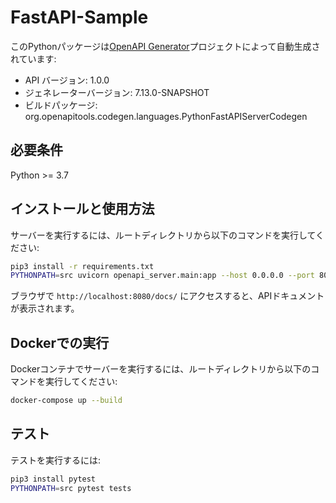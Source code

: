 # FastAPI-Sample

このPythonパッケージは[OpenAPI Generator](https://openapi-generator.tech)プロジェクトによって自動生成されています:

- API バージョン: 1.0.0
- ジェネレーターバージョン: 7.13.0-SNAPSHOT
- ビルドパッケージ: org.openapitools.codegen.languages.PythonFastAPIServerCodegen

## 必要条件

Python >= 3.7

## インストールと使用方法

サーバーを実行するには、ルートディレクトリから以下のコマンドを実行してください:

```bash
pip3 install -r requirements.txt
PYTHONPATH=src uvicorn openapi_server.main:app --host 0.0.0.0 --port 8080
```

ブラウザで `http://localhost:8080/docs/` にアクセスすると、APIドキュメントが表示されます。

## Dockerでの実行

Dockerコンテナでサーバーを実行するには、ルートディレクトリから以下のコマンドを実行してください:

```bash
docker-compose up --build
```

## テスト

テストを実行するには:

```bash
pip3 install pytest
PYTHONPATH=src pytest tests
```
